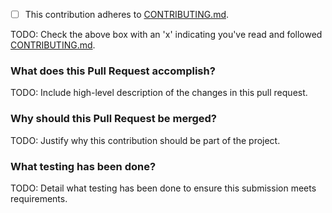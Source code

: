 - [ ] This contribution adheres to [CONTRIBUTING.md](https://github.com/ni/niveristand-custom-device-development-tools/blob/master/CONTRIBUTING.md).

TODO: Check the above box with an 'x' indicating you've read and followed [CONTRIBUTING.md](https://github.com/ni/niveristand-custom-device-development-tools/blob/master/CONTRIBUTING.md).

### What does this Pull Request accomplish?

TODO: Include high-level description of the changes in this pull request.

### Why should this Pull Request be merged?

TODO: Justify why this contribution should be part of the project.

### What testing has been done?

TODO: Detail what testing has been done to ensure this submission meets requirements.
